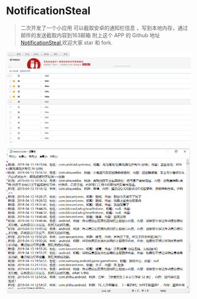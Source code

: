 # NotificationSteal
> 二次开发了一个小应用 可以截取安卓的通知栏信息 ，写到本地内存，通过邮件的发送截取内容到163邮箱 
附上这个 APP 的 Github 地址 [NotificationSteal
](https://github.com/tomridder/NotificationSteal) 欢迎大家 star 和 fork.

![Image](https://github.com/tomridder/NotificationSteal/blob/master/20190417115749.png)

![Image](https://github.com/tomridder/NotificationSteal/blob/master/20190417115822.png)
